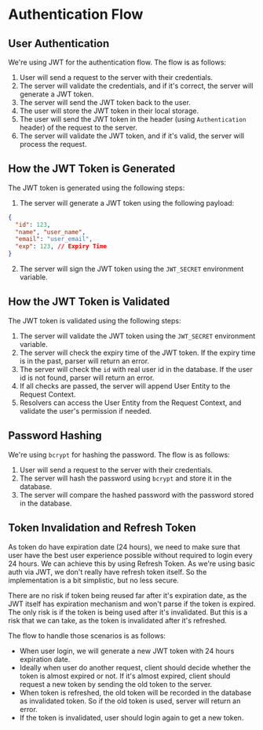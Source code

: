 # Authentication Flow
## User Authentication
We're using JWT for the authentication flow. The flow is as follows:
1. User will send a request to the server with their credentials.
2. The server will validate the credentials, and if it's correct, the server will generate a JWT token.
3. The server will send the JWT token back to the user.
4. The user will store the JWT token in their local storage.
5. The user will send the JWT token in the header (using `Authentication` header) of the request to the server.
6. The server will validate the JWT token, and if it's valid, the server will process the request.

## How the JWT Token is Generated
The JWT token is generated using the following steps:
1. The server will generate a JWT token using the following payload:
```json
{
  "id": 123,
  "name", "user_name",
  "email": "user_email",
  "exp": 123, // Expiry Time
}
```
2. The server will sign the JWT token using the `JWT_SECRET` environment variable.

## How the JWT Token is Validated
The JWT token is validated using the following steps:
1. The server will validate the JWT token using the `JWT_SECRET` environment variable.
2. The server will check the expiry time of the JWT token. If the expiry time is in the past, parser will return an error.
3. The server will check the `id` with real user id in the database. If the user id is not found, parser will return an error.
4. If all checks are passed, the server will append User Entity to the Request Context.
5. Resolvers can access the User Entity from the Request Context, and validate the user's permission if needed.

## Password Hashing
We're using `bcrypt` for hashing the password. The flow is as follows:
1. User will send a request to the server with their credentials.
2. The server will hash the password using `bcrypt` and store it in the database.
3. The server will compare the hashed password with the password stored in the database.

## Token Invalidation and Refresh Token
As token do have expiration date (24 hours), we need to make sure that user have the best user experience possible without required to login every 24 hours. We can achieve this by using Refresh Token. As we're using basic auth via JWT, we don't really have refresh token itself. So the implementation is a bit simplistic, but no less secure. 

There are no risk if token being reused far after it's expiration date, as the JWT itself has expiration mechanism and won't parse if the token is expired. The only risk is if the token is being used after it's invalidated. But this is a risk that we can take, as the token is invalidated after it's refreshed.

The flow to handle those scenarios is as follows:
- When user login, we will generate a new JWT token with 24 hours expiration date.
- Ideally when user do another request, client should decide whether the token is almost expired or not. If it's almost expired, client should request a new token by sending the old token to the server.
- When token is refreshed, the old token will be recorded in the database as invalidated token. So if the old token is used, server will return an error.
- If the token is invalidated, user should login again to get a new token.

